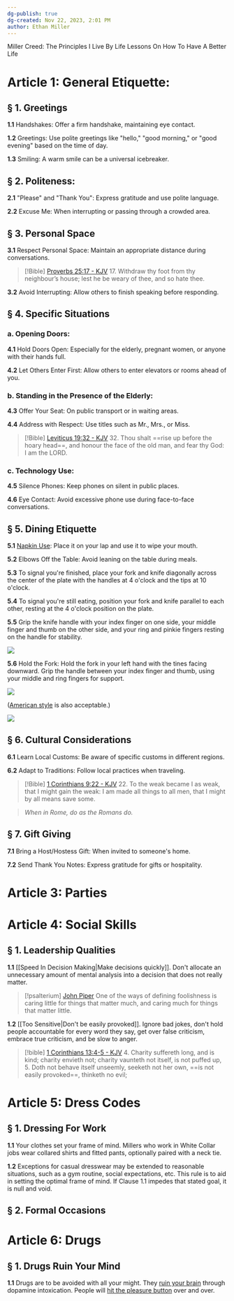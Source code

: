 ```yaml
---
dg-publish: true
dg-created: Nov 22, 2023, 2:01 PM
author: Ethan Miller
---
```

Miller Creed: The Principles I Live By
Life Lessons On How To Have A Better Life
# Article 1: General Etiquette:

## § 1. Greetings

**1.1** Handshakes: Offer a firm handshake, maintaining eye contact.

**1.2** Greetings: Use polite greetings like "hello," "good morning," or "good evening" based on the time of day.

**1.3** Smiling: A warm smile can be a universal icebreaker.

## § 2. Politeness:

**2.1** "Please" and "Thank You": Express gratitude and use polite language.

**2.2** Excuse Me: When interrupting or passing through a crowded area.

## § 3. Personal Space

**3.1** Respect Personal Space: Maintain an appropriate distance during conversations.

> [!Bible] [Proverbs 25:17 - KJV](https://bible-api.com/proverbs+25:17?translation=kjv)
> 17. Withdraw thy foot from thy neighbour’s house; lest he be weary of thee, and so hate thee.

**3.2** Avoid Interrupting: Allow others to finish speaking before responding.

## § 4. Specific Situations

### a. Opening Doors:

**4.1** Hold Doors Open: Especially for the elderly, pregnant women, or anyone with their hands full.

**4.2** Let Others Enter First: Allow others to enter elevators or rooms ahead of you.

### b. Standing in the Presence of the Elderly:

**4.3** Offer Your Seat: On public transport or in waiting areas.

**4.4** Address with Respect: Use titles such as Mr., Mrs., or Miss.

> [!Bible] [Leviticus 19:32 - KJV](https://bible-api.com/leviticus+19:32?translation=kjv)
> 32. Thou shalt ==rise up before the hoary head==, and honour the face of the old man, and fear thy God: I am the LORD.

### c. Technology Use:

**4.5** Silence Phones: Keep phones on silent in public places.

**4.6** Eye Contact: Avoid excessive phone use during face-to-face conversations.

## § 5.  Dining Etiquette

**5.1** [Napkin Use](https://www.etiquettescholar.com/dining_etiquette/table_manners_2.html): Place it on your lap and use it to wipe your mouth.

**5.2** Elbows Off the Table: Avoid leaning on the table during meals.

**5.3** To signal you're finished, place your fork and knife diagonally across the center of the plate with the handles at 4 o'clock and the tips at 10 o'clock.

**5.4** To signal you're still eating, position your fork and knife parallel to each other, resting at the 4 o'clock position on the plate.

**5.5** Grip the knife handle with your index finger on one side, your middle finger and thumb on the other side, and your ring and pinkie fingers resting on the handle for stability.

![](https://www.etiquettescholar.com/images/dining_etiquette/table_manners/utensils/730-continental-fork.jpg)

**5.6** Hold the Fork: Hold the fork in your left hand with the tines facing downward. Grip the handle between your index finger and thumb, using your middle and ring fingers for support.

![](https://www.etiquettescholar.com/images/dining_etiquette/table_manners/utensils/730-continental-knife.jpg)

([American style](https://www.etiquettescholar.com/dining_etiquette/table_manners_6.html) is also acceptable.)

![](https://www.etiquettescholar.com/images/dining_etiquette/table_manners/utensils/730-american-fork.jpg)
## § 6. Cultural Considerations

**6.1** Learn Local Customs: Be aware of specific customs in different regions.

**6.2** Adapt to Traditions: Follow local practices when traveling.

> [!Bible] [1 Corinthians 9:22 - KJV](https://bible-api.com/1corinthians+9:22?translation=kjv)
> 22. To the weak became I as weak, that I might gain the weak: I am made all things to all men, that I might by all means save some.

> *When in Rome, do as the Romans do.*

## § 7. Gift Giving

**7.1** Bring a Host/Hostess Gift: When invited to someone's home.

**7.2** Send Thank You Notes: Express gratitude for gifts or hospitality.

# Article 3: Parties

# Article 4: Social Skills

## § 1. Leadership Qualities

**1.1** [[Speed In Decision Making|Make decisions quickly]]. Don't allocate an unnecessary amount of mental analysis into a decision that does not really matter.

> [!psalterium] [John Piper](https://www.desiringgod.org/messages)
> One of the ways of defining foolishness is caring little for things that matter much, and caring much for things that matter little.

**1.2** [[Too Sensitive|Don't be easily provoked]]. Ignore bad jokes, don't hold people accountable for every word they say, get over false criticism, embrace true criticism, and be slow to anger.

> [!bible] [1 Corinthians 13:4-5 - KJV](https://bible-api.com/1+Corinthians+13:4-5?translation=kjv)
> 4. Charity suffereth long, and is kind; charity envieth not; charity vaunteth not itself, is not puffed up,
> 5. Doth not behave itself unseemly, seeketh not her own, ==is not easily provoked==, thinketh no evil;

# Article 5: Dress Codes

## § 1. Dressing For Work

**1.1** Your clothes set your frame of mind. Millers who work in White Collar jobs wear collared shirts and fitted pants, optionally paired with a neck tie.

**1.2** Exceptions for casual dresswear may be extended to reasonable situations, such as a gym routine, social expectations, etc. This rule is to aid in setting the optimal frame of mind. If Clause 1.1 impedes that stated goal, it is null and void.

## § 2. Formal Occasions

# Article 6: Drugs

## § 1. Drugs Ruin Your Mind

**1.1** Drugs are to be avoided with all your might. They [ruin your brain](https://www.youtube.com/watch?v=HUngLgGRJpo) through dopamine intoxication. People will [hit the pleasure button](https://www.youtube.com/shorts/qHsgJDx5EeM) over and over.
